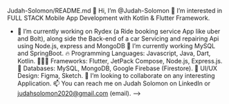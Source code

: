 Judah-Solomon/README.md
👋 Hi, I’m @Judah-Solomon
👀 I’m interested in FULL STACK Mobile App Development with Kotlin & Flutter Framework.
- 🔭 I’m currently working on Rydex (a Ride booking service App like uber and Bolt),
along side the Back-end of a car Servicing and repairing Api using Node.js, express and MongoDB
🌱 I’m currently working MySQL and SpringBoot.
🔥 Programming Languages: Javascript, Java, Dart, Kotlin. 
👨🏽‍💻 Frameworks: Flutter, JetPack Compose, Node.js, Express.js.
💯 Databases: MySQL, MongoDB, Google Firebase (Firestore).
💛 UI/UX Design: Figma, Sketch.
💞️ I’m looking to collaborate on any interesting Application.
📫 You can reach me on Judah Solomon on LinkedIn or judahsolomon2020@gmail.com (email).
-->
